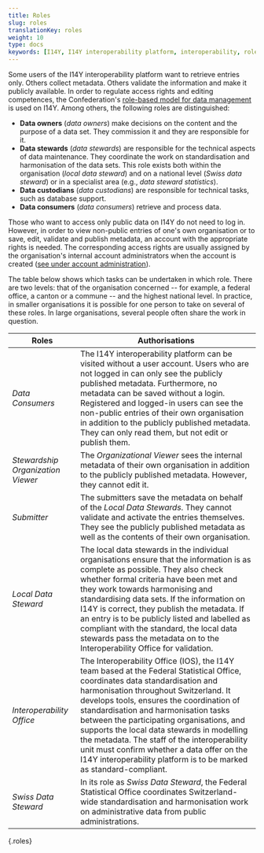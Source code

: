 ```yaml
---
title: Roles
slug: roles
translationKey: roles
weight: 10
type: docs
keywords: [I14Y, I14Y interoperability platform, interoperability, role-based model, Data Steward, Data Stewardship, Data Owner, Data Consumer]
---
```


Some users of the I14Y interoperability platform want to retrieve entries only. Others collect metadata. Others validate the information and make it publicly available. In order to regulate access rights and editing competences, the Confederation's [role-based model for data management](https://www.bfs.admin.ch/bfs/de/home/nadb/nadb.assetdetail.14965606.html) is used on I14Y. Among others, the following roles are distinguished:

- __Data owners__ (_data owners_) make decisions on the content and the purpose of a data set. They commission it and they are responsible for it.
- __Data stewards__ (_data stewards_) are responsible for the technical aspects of data maintenance. They coordinate the work on standardisation and harmonisation of the data sets. This role exists both within the organisation (_local data steward_) and on a national level (_Swiss data steward_) or in a specialist area (e.g., _data steward statistics_).
- __Data custodians__ (_data custodians_) are responsible for technical tasks, such as database support.
- __Data consumers__ (_data consumers_) retrieve and process data.

Those who want to access only public data on I14Y do not need to log in. However, in order to view non-public entries of one's own organisation or to save, edit, validate and publish metadata, an account with the appropriate rights is needed. The corresponding access rights are usually assigned by the organisation's internal account administrators when the account is created ([see under account administration](/handbook/de/plattform/kontenverwaltung)). 

The table below shows which tasks can be undertaken in which role. There are two levels: that of the organisation concerned -- for example, a federal office, a canton or a commune -- and the highest national level. In practice, in smaller organisations it is possible for one person to take on several of these roles. In large organisations, several people often share the work in question.

| Roles | Authorisations |
| ----  | ---- |
| _Data Consumers_ | The I14Y interoperability platform can be visited without a user account. Users who are not logged in can only see the publicly published metadata. Furthermore, no metadata can be saved without a login. Registered and logged-in users can see the non-public entries of their own organisation in addition to the publicly published metadata. They can only read them, but not edit or publish them. |
| _Stewardship Organization Viewer_ | The _Organizational Viewer_ sees the internal metadata of their own organisation in addition to the publicly published metadata. However, they cannot edit it. |
| _Submitter_ | The submitters save the metadata on behalf of the _Local Data Stewards_. They cannot validate and activate the entries themselves. They see the publicly published metadata as well as the contents of their own organisation. |
| _Local Data Steward_ | The local data stewards in the individual organisations ensure that the information is as complete as possible. They also check whether formal criteria have been met and they work towards harmonising and standardising data sets. If the information on I14Y is correct, they publish the metadata. If an entry is to be publicly listed and labelled as compliant with the standard, the local data stewards pass the metadata on to the Interoperability Office for validation. |
| _Interoperability Office_ | The Interoperability Office (IOS), the I14Y team based at the Federal Statistical Office, coordinates data standardisation and harmonisation throughout Switzerland. It develops tools, ensures the coordination of standardisation and harmonisation tasks between the participating organisations, and supports the local data stewards in modelling the metadata. The staff of the interoperability unit must confirm whether a data offer on the I14Y interoperability platform is to be marked as standard-compliant. |
| _Swiss Data Steward_ | In its role as _Swiss Data Steward_, the Federal Statistical Office coordinates Switzerland-wide standardisation and harmonisation work on administrative data from public administrations. |
{.roles}